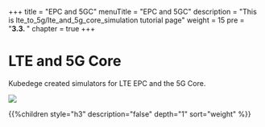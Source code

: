 +++
title = "EPC and 5GC"
menuTitle = "EPC and 5GC"
description = "This is lte_to_5g/lte_and_5g_core_simulation tutorial page"
weight = 15
pre = "<b>3.3. </b>"
chapter = true
+++

# LTE and 5G Core

Kubedege created simulators for LTE EPC and the 5G Core.

<!--more-->

![](/images/hack4easy/kubectl_kubesim.png)

{{%children style="h3" description="false" depth="1" sort="weight" %}}

